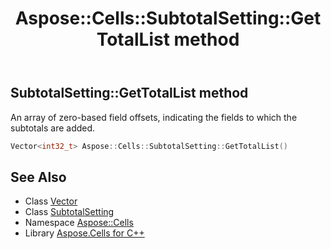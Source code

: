 ﻿---
title: Aspose::Cells::SubtotalSetting::GetTotalList method
linktitle: GetTotalList
second_title: Aspose.Cells for C++ API Reference
description: 'Aspose::Cells::SubtotalSetting::GetTotalList method. An array of zero-based field offsets, indicating the fields to which the subtotals are added in C++.'
type: docs
weight: 800
url: /cpp/aspose.cells/subtotalsetting/gettotallist/
---
## SubtotalSetting::GetTotalList method


An array of zero-based field offsets, indicating the fields to which the subtotals are added.

```cpp
Vector<int32_t> Aspose::Cells::SubtotalSetting::GetTotalList()
```

## See Also

* Class [Vector](../../vector/)
* Class [SubtotalSetting](../)
* Namespace [Aspose::Cells](../../)
* Library [Aspose.Cells for C++](../../../)
